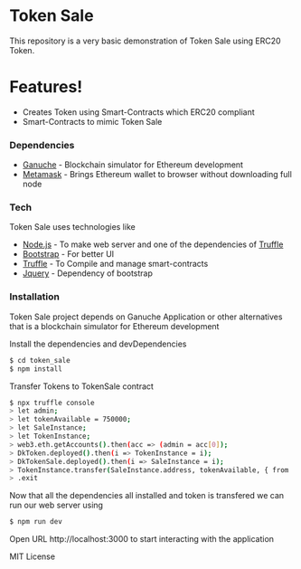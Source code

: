 # Token Sale

This repository is a very basic demonstration of Token Sale using ERC20 Token.

# Features!

* Creates Token using Smart-Contracts which ERC20 compliant
* Smart-Contracts to mimic Token Sale

### Dependencies

* [Ganuche] - Blockchain simulator for Ethereum development
* [Metamask] - Brings Ethereum wallet to browser without downloading full node

### Tech

Token Sale uses technologies like

* [Node.js] - To make web server and one of the dependencies of [Truffle]
* [Bootstrap] - For better UI
* [Truffle] - To Compile and manage smart-contracts
* [Jquery] - Dependency of bootstrap
### Installation
Token Sale project depends on Ganuche Application or other alternatives that is a blockchain simulator for Ethereum development

Install the dependencies and devDependencies
```sh
$ cd token_sale
$ npm install
```

Transfer Tokens to TokenSale contract
```sh
$ npx truffle console
> let admin;
> let tokenAvailable = 750000;
> let SaleInstance;
> let TokenInstance;
> web3.eth.getAccounts().then(acc => (admin = acc[0]);
> DkToken.deployed().then(i => TokenInstance = i);
> DkTokenSale.deployed().then(i => SaleInstance = i);
> TokenInstance.transfer(SaleInstance.address, tokenAvailable, { from : admin });
> .exit
```

Now that all the dependencies all installed and token is transfered we can run our web server using
```sh
$ npm run dev
```

Open URL http://localhost:3000 to start interacting with the application

MIT License



[//]: # (These are reference links used in the body of this note and get stripped out when the markdown processor does its job. There is no need to format nicely because it shouldn't be seen. Thanks SO - http://stackoverflow.com/questions/4823468/store-comments-in-markdown-syntax)


   [Node.js]: <https://nodejs.org/>
   [Express.js]: <https://expressjs.com/>
   [socket.io]: <https://socket.io/>
   [AngularJS]: <https://angular.io/>
   [Bootstrap]: <https://v4-alpha.getbootstrap.com/>
   [JsonWebToken]: <https://www.npmjs.com/package/jsonwebtoken/>
   [Hashids]: <https://www.npmjs.com/package/hashids/>
   [lodash]: <https://lodash.com/>
   [mongoose]: <http://mongoosejs.com/>
   [passport]: <http://passportjs.org/>
   [Typescript]: <https://www.typescriptlang.org/>
   [webpack]: <https://webpack.github.io/>
   [nodemon]: <https://nodemon.io/>
   [bcrypt-nodejs]: <https://www.npmjs.com/package/bcrypt-nodejs>
   [jquery]: <https://jquery.com/>
   [truffle]: <https://www.trufflesuite.com/docs/truffle/overview>
   [ganuche]: <https://www.trufflesuite.com/docs/ganache/overview>
   [Metamask]: <https://metamask.io/>
